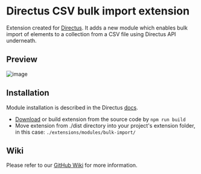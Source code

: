 # Directus CSV bulk import extension
Extension created for [Directus](https://github.com/directus/directus). It adds a new module which enables bulk import of elements to a collection from a CSV file using Directus API underneath.

## Preview
![image](https://github.com/PolySentry/bulk-import-extension/blob/main/img/README.png)


## Installation
Module installation is described in the Directus [docs](https://docs.directus.io/extensions/creating-extensions/#deploying-your-extension).

- [Download](https://github.com/PolySentry/directus-csv-bulk-import/releases/download/v1.1.0/index.js) or build extension from the source code by `npm run build`
- Move extension from ./dist directory into your project's extension folder, in this case: `./extensions/modules/bulk-import/ `

## Wiki
Please refer to our [GitHub Wiki](https://github.com/PolySentry/directus-csv-bulk-import/wiki) for more information.
